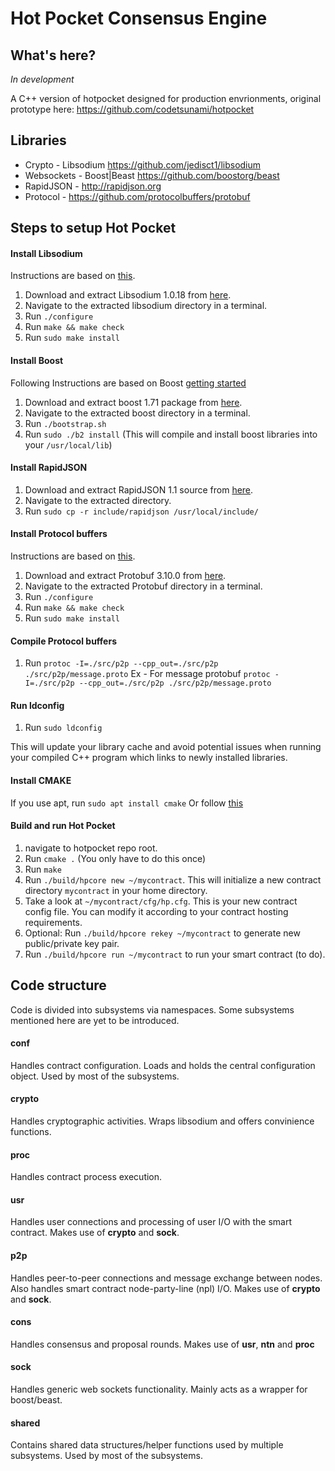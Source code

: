 # Hot Pocket Consensus Engine

## What's here?
*In development*

A C++ version of hotpocket designed for production envrionments, original prototype here: https://github.com/codetsunami/hotpocket

## Libraries
* Crypto - Libsodium https://github.com/jedisct1/libsodium
* Websockets - Boost|Beast https://github.com/boostorg/beast
* RapidJSON - http://rapidjson.org
* Protocol - https://github.com/protocolbuffers/protobuf

## Steps to setup Hot Pocket

#### Install Libsodium
Instructions are based on [this](https://libsodium.gitbook.io/doc/installation).

1. Download and extract Libsodium 1.0.18 from [here](https://download.libsodium.org/libsodium/releases/libsodium-1.0.18-stable.tar.gz).
2. Navigate to the extracted libsodium directory in a terminal.
3. Run `./configure`
4. Run `make && make check`
5. Run `sudo make install`

#### Install Boost
Following Instructions are based on Boost [getting started](https://www.boost.org/doc/libs/1_71_0/more/getting_started/unix-variants.html#prepare-to-use-a-boost-library-binary)

1. Download and extract boost 1.71 package from [here](https://www.boost.org/users/history/version_1_71_0.html).
2. Navigate to the extracted boost directory in a terminal.
3. Run `./bootstrap.sh`
4. Run `sudo ./b2 install` (This will compile and install boost libraries into your `/usr/local/lib`)

#### Install RapidJSON
1. Download and extract RapidJSON 1.1 source from [here](https://github.com/Tencent/rapidjson/archive/v1.1.0.tar.gz).
2. Navigate to the extracted directory.
3. Run `sudo cp -r include/rapidjson /usr/local/include/`

#### Install Protocol buffers
Instructions are based on [this](https://github.com/protocolbuffers/protobuf/tree/master/src).

1. Download and extract Protobuf 3.10.0 from [here](https://github.com/protocolbuffers/protobuf/releases/tag/v3.10.0).
2. Navigate to the extracted Protobuf directory in a terminal.
3. Run `./configure`
4. Run `make && make check`
5. Run `sudo make install`

#### Compile Protocol buffers
1. Run `protoc -I=./src/p2p --cpp_out=./src/p2p ./src/p2p/message.proto`
    Ex - For message protobuf 
            `protoc -I=./src/p2p --cpp_out=./src/p2p ./src/p2p/message.proto`
            
#### Run ldconfig
1. Run `sudo ldconfig`

This will update your library cache and avoid potential issues when running your compiled C++ program which links to newly installed libraries.

#### Install CMAKE
If you use apt, run `sudo apt install cmake`
Or follow [this](https://cmake.org/install/)

#### Build and run Hot Pocket
1. navigate to hotpocket repo root.
1. Run `cmake .` (You only have to do this once)
1. Run `make`
1. Run `./build/hpcore new ~/mycontract`. This will initialize a new contract directory `mycontract` in your home directory.
1. Take a look at `~/mycontract/cfg/hp.cfg`. This is your new contract config file. You can modify it according to your contract hosting requirements.
1. Optional: Run `./build/hpcore rekey ~/mycontract` to generate new public/private key pair.
1. Run `./build/hpcore run ~/mycontract` to run your smart contract (to do).

## Code structure
Code is divided into subsystems via namespaces. Some subsystems mentioned here are yet to be introduced.

#### conf
Handles contract configuration. Loads and holds the central configuration object. Used by most of the subsystems.

#### crypto
Handles cryptographic activities. Wraps libsodium and offers convinience functions.

#### proc
Handles contract process execution.

#### usr
Handles user connections and processing of user I/O with the smart contract. Makes use of **crypto** and **sock**.

#### p2p
Handles peer-to-peer connections and message exchange between nodes. Also handles smart contract node-party-line (npl) I/O. Makes use of **crypto** and **sock**.

#### cons
Handles consensus and proposal rounds. Makes use of **usr**, **ntn** and **proc**

#### sock
Handles generic web sockets functionality. Mainly acts as a wrapper for boost/beast.

#### shared
Contains shared data structures/helper functions used by multiple subsystems. Used by most of the subsystems.